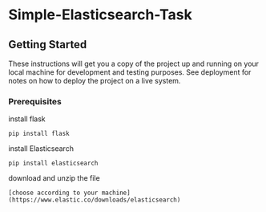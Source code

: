 # Simple-Elasticsearch-Task

## Getting Started

These instructions will get you a copy of the project up and running on your local machine for development and testing purposes. See deployment for notes on how to deploy the project on a live system.

### Prerequisites
install flask 

```
pip install flask
```

install Elasticsearch
```
pip install elasticsearch
```
download and unzip the file
```
[choose according to your machine](https://www.elastic.co/downloads/elasticsearch)
```



